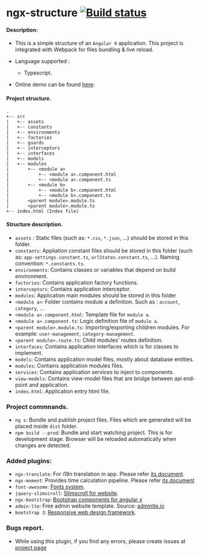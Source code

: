 # ngx-structure [![Build status](https://ci.appveyor.com/api/projects/status/t3nucjr5vwtqa4c3?svg=true)](https://ci.appveyor.com/project/redplane/ngx-structure)

#### Description:

 * This is a simple structure of an `Angular 9` application. This project is integrated with Webpack for files bundling & live reload.

 * Language supported : 
    * Typescript.
    
  * Online demo can be found [here](https://ngx-structure.netlify.com):

#### Project structure.
```
.
+-- src
|   +-- assets
|   +-- constants
|   +-- environments
|   +-- factories
|   +-- guards
|   +-- interceptors
|   +-- interfaces
|   +-- models
|   +-- modules
|       +-- <module a>
|           +-- <module a>.component.html
|           +-- <module a>.component.ts
|       +-- <module b>
|           +-- <module b>.component.html
|           +-- <module b>.component.ts
|       <parent module>.module.ts
|       <parent module>.module.ts
+-- index.html (Index file)
```

#### Structure description.
- ```assets``` : Static files (such as: ```*.css```, ```*.json```, ...) should be stored in this folder.
- ```constants```: Appliation constant files should be stored in this folder (such as: ```app-settings.constant.ts```, ```urlStates.constant.ts```, ...). Naming convention: ```*.constants.ts```.
- ```environments```: Contains classes or variables that depend on build environment.
- ```factories```: Contains application factory functions.
- ```interceptors```: Contains application interceptor.
- ```modules```: Application main modules should be stored in this folder
- ```<module a>```: Folder contains module a definition. Such as : ```account```, ```category```, ...
- ```<module a>.component.html```: Template file for ```module a```.
- ```<module a>.component.ts```: Logic definition file of ```module a```.
- ```<parent module>.module.ts```: Importing/exporting children modules. For example: ```user-management```, ```category-management```.
- ```<parent module>.route.ts```: Child modules' routes definition.
- ```interfaces```: Contains application interfaces which is for classes to implement.
- ```models```: Contains application model files, mostly about database entities.
- ```modules```: Contains application modules files.
- ```services```: Contains application services to inject to components.
- ```view-models```: Contains view-model files that are bridge between api end-point and application.
- ```index.html```: Application entry html file.

### Project commnands.
- `ng s`: Bundle and publish project files. Files which are generated will be placed inside `dist` folder.
- `npm build --prod`: Bundle and start watching project. This is for development stage. Browser will be reloaded automatically when changes are detected.

### Added plugins:
- `ngx-translate`: For i18n translation in app. Please refer [its document](https://github.com/ngx-translate/core).
- `ngx-moment`: Provides time calculation pipeline. Please refer [its document](https://github.com/urish/ngx-moment)
- `font-awesome`: [Fonts system](https://fontawesome.com/?from=io).
- `jquery-slimscroll`: [Slimscroll for website](https://github.com/rochal/jQuery-slimScroll).
- `ngx-bootstrap`: [Bootstrap components for angular x](https://github.com/valor-software/ngx-bootstrap)
- `admin-lte`: Free admin website template. Source: [adminlte.io](https://adminlte.io/themes/AdminLTE/index2.html)
- `bootstrap 3`: [Responsive web design framework](http://getbootstrap.com/docs/3.3/).


### Bugs report.
- While using this plugin, if you find any errors, please create issues at [project page](https://github.com/redplane/ngx-structure)


